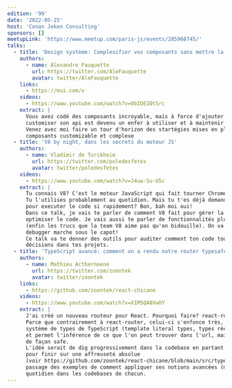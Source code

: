```yaml
---
edition: '99'
date: '2022-05-25'
host: 'Conan Jeken Consulting'
sponsors: []
meetupLink: 'https://www.meetup.com/paris-js/events/285968745/'
talks:
  - title: 'Design système: Complexifier vos composants sans mettre la pagaille'
    authors:
      - name: Alexandre Fauquette
        url: https://twitter.com/AleFauquette
        avatar: twitter/AleFauquette
    links:
      - https://mui.com/x
    videos:
      - https://www.youtube.com/watch?v=ObIOEIOtSrc
    extract: |
      Vous avez codé des composants incroyable, mais à force d'ajouter des options pour le 
      customiser son api est devenu un enfer à utiliser et à maintenir ?
      Venez avec moi faire un tour d'horizon des startégies mises en places par MUI pour créer des 
      composants customizable et complexe
  - title: 'V8 by night, dans les secrets du moteur JS'
    authors:
      - name: Vladimir de Turckheim
        url: https://twitter.com/poledesfetes
        avatar: twitter/poledesfetes
    videos:
      - https://www.youtube.com/watch?v=J4uw-Su-U5c
    extract: |
      Tu connais V8? C'est le moteur JavaScript qui fait tourner Chrome, Node.js et bien d'autres. 
      Tu l'utilises probablement au quotidien. Mais tu t'es déjà demandé comment le moteur faisait 
      pour executer le code si rapidement? Bon, bah moi oui!
      Dans ce talk, je vais te parler de comment V8 fait pour gérer la mémoire ou executer et 
      optimiser le code. Je vais aussi te parler de fonctionnalités plus ou moins secretes de V8 
      (enfin les trucs que la team V8 aime pas qu'on bidouille). On va même voir comment le 
      debugger marche sous le capot!
      Ce talk va te donner des outils pour auditer comment ton code tourne et prendre les bonne 
      décisions dans tes projets.
  - title: 'TypeScript avancé: comment on a rendu notre router typesafe'
    authors:
      - name: Mathieu Acthernoene
        url: https://twitter.com/zoontek
        avatar: twitter/zoontek
    links:
      - https://github.com/zoontek/react-chicane
    videos:
      - https://www.youtube.com/watch?v=X1M5QA8VwOY
    extract: |
      J'ai créé un nouveau routeur pour React. Pourquoi faire? react-router existe après tout.
      Parce que contrairement à react-router, celui-ci s'enfonce très, très profondément dans le 
      système de types de TypeScript (template literal types, types récursifs, mapped types, etc) 
      et permet l'inférence de ce que l'on peut trouver dans l'url, mais aussi la création d'URL 
      de façon safe.
      L'idée serait de dig progressivement dans la codebase en partant d'un type extrêmement simple 
      pour finir sur une affreuseté absolue 
      (voir https://github.com/zoontek/react-chicane/blob/main/src/types.ts#L59), en donnant au 
      passage des exemples de comment appliquer ses notions avancées (mais de façon simple) au 
      quotidien dans les codebases de chacun.
---
```

